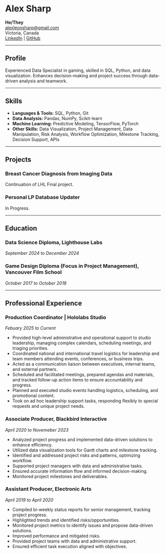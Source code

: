# Alex Sharp
**He/They**  
alexleonsharp@gmail.com   
Victoria, Canada  
[LinkedIn](https://linkedin.com/in/alex-sharp) | [GitHub](https://github.com/LeonFall3)

---

## Profile

Experienced Data Specialist in gaming, skilled in SQL, Python, and data visualization. Enhances decision-making and project success through data-driven analysis and teamwork.

---

## Skills

- **Languages & Tools:** SQL, Python, Git
- **Data Analysis:** Pandas, NumPy, Scikit-learn
- **Machine Learning:** Predictive Modeling, TensorFlow, PyTorch
- **Other Skills:** Data Visualization, Project Management, Data Manipulation, Risk Analysis, Workflow Optimization, Milestone Tracking, Decision Support, APIs

---

## Projects

### Breast Cancer Diagnosis from Imaging Data  
Continuation of LHL Final project.

### Personal LP Database Updater  
In Progress.

---

## Education

### Data Science Diploma, Lighthouse Labs  
*September 2024 to December 2024*

### Game Design Diploma (Focus in Project Management), Vancouver Film School  
*October 2017 to October 2018*

---

## Professional Experience

### Production Coordinator | Hololabs Studio
*Febuary 2025 to Current*
- Provided high-level administrative and operational support to studio leadership, managing complex calendars, scheduling meetings, and triaging priorities.
- Coordinated national and international travel logistics for leadership and team members attending events, conferences, or business trips.
- Acted as a communication liaison between executives, internal teams, and external partners.
- Scheduled and facilitated meetings, prepared agendas and materials, and tracked follow-up action items to ensure accountability and progress.
- Planned and executed studio events handling logistics, scheduling, and promotional content.
- Took on ad hoc leadership support tasks, responding flexibly to special requests and unique project needs.

### Associate Producer, Blackbird Interactive  
*April 2020 to Novemeber 2023*
- Analyzed project progress and implemented data-driven solutions to enhance efficiency.  
- Utilized data visualization tools for Gantt charts and milestone tracking.  
- Identified and addressed project risks and patterns, optimizing workflow.  
- Supported project managers with data and administrative tasks.  
- Ensured accurate information flow and informed decision-making.  
- Monitored project milestones and deliverables.

### Assistant Producer, Electronic Arts  
*April 2019 to April 2020*
- Compiled bi-weekly status reports for senior management, tracking project progress.  
- Highlighted trends and identified risks/opportunities.  
- Monitored project metrics to identify issues and propose data-driven solutions.  
- Improved performance and mitigated risks.  
- Provided project teams with data and administrative support.  
- Ensured efficient task execution aligned with objectives.


